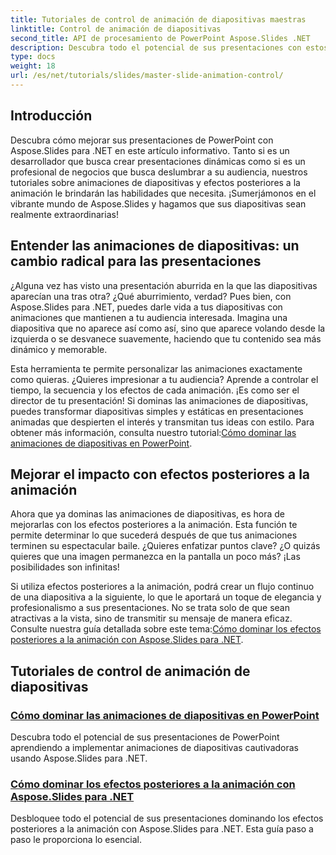 ```yaml
---
title: Tutoriales de control de animación de diapositivas maestras
linktitle: Control de animación de diapositivas
second_title: API de procesamiento de PowerPoint Aspose.Slides .NET
description: Descubra todo el potencial de sus presentaciones con estos completos tutoriales de Aspose.Slides para .NET que cubren animaciones de diapositivas y efectos posteriores a la animación.
type: docs
weight: 18
url: /es/net/tutorials/slides/master-slide-animation-control/
---
```

## Introducción

Descubra cómo mejorar sus presentaciones de PowerPoint con Aspose.Slides para .NET en este artículo informativo. Tanto si es un desarrollador que busca crear presentaciones dinámicas como si es un profesional de negocios que busca deslumbrar a su audiencia, nuestros tutoriales sobre animaciones de diapositivas y efectos posteriores a la animación le brindarán las habilidades que necesita. ¡Sumerjámonos en el vibrante mundo de Aspose.Slides y hagamos que sus diapositivas sean realmente extraordinarias!


## Entender las animaciones de diapositivas: un cambio radical para las presentaciones

¿Alguna vez has visto una presentación aburrida en la que las diapositivas aparecían una tras otra? ¿Qué aburrimiento, verdad? Pues bien, con Aspose.Slides para .NET, puedes darle vida a tus diapositivas con animaciones que mantienen a tu audiencia interesada. Imagina una diapositiva que no aparece así como así, sino que aparece volando desde la izquierda o se desvanece suavemente, haciendo que tu contenido sea más dinámico y memorable. 

 Esta herramienta te permite personalizar las animaciones exactamente como quieras. ¿Quieres impresionar a tu audiencia? Aprende a controlar el tiempo, la secuencia y los efectos de cada animación. ¡Es como ser el director de tu presentación! Si dominas las animaciones de diapositivas, puedes transformar diapositivas simples y estáticas en presentaciones animadas que despierten el interés y transmitan tus ideas con estilo. Para obtener más información, consulta nuestro tutorial:[Cómo dominar las animaciones de diapositivas en PowerPoint](./slide-animation-in-power-point/).

## Mejorar el impacto con efectos posteriores a la animación

Ahora que ya dominas las animaciones de diapositivas, es hora de mejorarlas con los efectos posteriores a la animación. Esta función te permite determinar lo que sucederá después de que tus animaciones terminen su espectacular baile. ¿Quieres enfatizar puntos clave? ¿O quizás quieres que una imagen permanezca en la pantalla un poco más? ¡Las posibilidades son infinitas!

 Si utiliza efectos posteriores a la animación, podrá crear un flujo continuo de una diapositiva a la siguiente, lo que le aportará un toque de elegancia y profesionalismo a sus presentaciones. No se trata solo de que sean atractivas a la vista, sino de transmitir su mensaje de manera eficaz. Consulte nuestra guía detallada sobre este tema:[Cómo dominar los efectos posteriores a la animación con Aspose.Slides para .NET](./control-after-animation-effects/). 

## Tutoriales de control de animación de diapositivas
### [Cómo dominar las animaciones de diapositivas en PowerPoint](./slide-animation-in-power-point/)
Descubra todo el potencial de sus presentaciones de PowerPoint aprendiendo a implementar animaciones de diapositivas cautivadoras usando Aspose.Slides para .NET.
### [Cómo dominar los efectos posteriores a la animación con Aspose.Slides para .NET](./control-after-animation-effects/)
Desbloquee todo el potencial de sus presentaciones dominando los efectos posteriores a la animación con Aspose.Slides para .NET. Esta guía paso a paso le proporciona lo esencial.